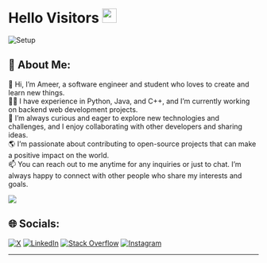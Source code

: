 # Hello Visitors <img src="https://github.com/TheDudeThatCode/TheDudeThatCode/blob/master/Assets/Hi.gif" width="29px">

![Setup](https://media.licdn.com/dms/image/D4E16AQHjF4JM44YVdA/profile-displaybackgroundimage-shrink_350_1400/0/1679626543670?e=1710979200&v=beta&t=IMy25aIW4qZJZTTlro8e55ONpyy-UdPFi--9zVKpyVM)

## 💫 About Me:

👋 Hi, I’m Ameer, a software engineer and student who loves to create and learn new things.<br> 👩‍💻 I have experience in Python, Java, and C++, and I’m currently working on backend web development projects.<br> 🚀 I’m always curious and eager to explore new technologies and challenges, and I enjoy collaborating with other developers and sharing ideas.<br> 🌎 I’m passionate about contributing to open-source projects that can make a positive impact on the world.<br> 📫 You can reach out to me anytime for any inquiries or just to chat. I’m always happy to connect with other people who share my interests and goals.<br>

![](https://mir-s3-cdn-cf.behance.net/project_modules/1400_opt_1/6c0f9b95746151.5e9ecde69599e.gif)

## 🌐 Socials:

[![X](<https://img.shields.io/badge/X%20(%20Twitter%20)-000000.svg?logo=X&logoColor=white>)](https://twitter.com/_mr_man_n_) [![LinkedIn](https://img.shields.io/badge/LinkedIn-%230077B5.svg?logo=linkedin&logoColor=white)](https://linkedin.com/in/mohamed-ameer-noufil-n-b262aa218) [![Stack Overflow](https://img.shields.io/badge/-Stackoverflow-FE7A16?logo=stack-overflow&logoColor=white)](https://stackoverflow.com/users/20741006) [![Instagram](https://img.shields.io/badge/Instagram-%23E4405F.svg?logo=Instagram&logoColor=white)](https://instagram.com/_.mr._.man._)

---
